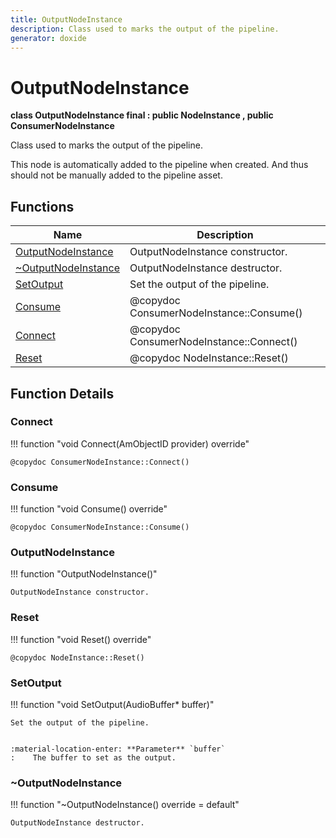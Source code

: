 ```yaml
---
title: OutputNodeInstance
description: Class used to marks the output of the pipeline.
generator: doxide
---
```



# OutputNodeInstance

**class  OutputNodeInstance final : public NodeInstance , public ConsumerNodeInstance**


Class used to marks the output of the pipeline.

This node is automatically added to the pipeline when created. And thus
should not be manually added to the pipeline asset.
    


## Functions

| Name | Description |
| ---- | ----------- |
| [OutputNodeInstance](#OutputNodeInstance) | OutputNodeInstance constructor.  |
| [~OutputNodeInstance](#_u007eOutputNodeInstance) | OutputNodeInstance destructor.  |
| [SetOutput](#SetOutput) | Set the output of the pipeline. |
| [Consume](#Consume) |  @copydoc ConsumerNodeInstance::Consume()  |
| [Connect](#Connect) |  @copydoc ConsumerNodeInstance::Connect()  |
| [Reset](#Reset) |  @copydoc NodeInstance::Reset()  |

## Function Details

### Connect<a name="Connect"></a>
!!! function "void Connect(AmObjectID provider) override"

    
    @copydoc ConsumerNodeInstance::Connect()
            
    

### Consume<a name="Consume"></a>
!!! function "void Consume() override"

    
    @copydoc ConsumerNodeInstance::Consume()
            
    

### OutputNodeInstance<a name="OutputNodeInstance"></a>
!!! function "OutputNodeInstance()"

    
    OutputNodeInstance constructor.
             
    
    
    

### Reset<a name="Reset"></a>
!!! function "void Reset() override"

    
    @copydoc NodeInstance::Reset()
            
    

### SetOutput<a name="SetOutput"></a>
!!! function "void SetOutput(AudioBuffer&#42; buffer)"

    
    Set the output of the pipeline.
    
    
    :material-location-enter: **Parameter** `buffer`
    :    The buffer to set as the output.
                
    

### ~OutputNodeInstance<a name="_u007eOutputNodeInstance"></a>
!!! function "~OutputNodeInstance() override = default"

    
    OutputNodeInstance destructor.
             
    
    
    

